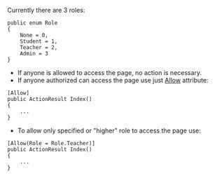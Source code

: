 Currently there are 3 roles:
```
public enum Role
{
    None = 0,
    Student = 1,
    Teacher = 2,
    Admin = 3
}
```

  * If anyone is allowed to access the page, no action is necessary.
  * If anyone authorized can access the page use just [Allow](Allow.md) attribute:
```
[Allow]
public ActionResult Index()
{
    ...
}
```
  * To allow only specified or "higher" role to access the page use:
```
[Allow(Role = Role.Teacher)]
public ActionResult Index()
{
    ...
}
```
